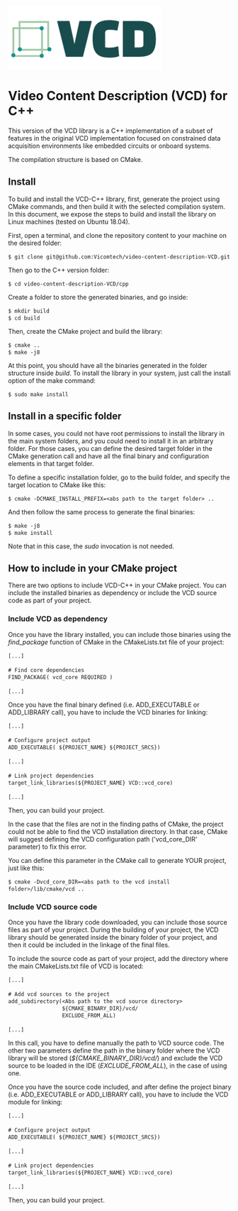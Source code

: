 ![VCD Video Content Description](../doc/logo/VCD_logo_2020.png)
# Video Content Description (VCD) for C++

This version of the VCD library is a C++ implementation of a subset of features in the original VCD implementation focused on constrained data acquisition environments like embedded circuits or onboard systems.

The compilation structure is based on CMake.

## Install

To build and install the VCD-C++ library, first, generate the project using CMake commands, and then build it with the selected compilation system. In this document, we expose the steps to build and install the library on Linux machines (tested on Ubuntu 18.04).

First, open a terminal, and clone the repository content to your machine on the desired folder:

```
$ git clone git@github.com:Vicomtech/video-content-description-VCD.git
```

Then go to the C++ version folder:

```
$ cd video-content-description-VCD/cpp
```

Create a folder to store the generated binaries, and go inside:

```
$ mkdir build
$ cd build
```

Then, create the CMake project and build the library:

```
$ cmake ..
$ make -j8
```

At this point, you should have all the binaries generated in the folder structure inside _build_. To install the library in your system, just call the install option of the make command:

```
$ sudo make install
```

## Install in a specific folder

In some cases, you could not have root permissions to install the library in the main system folders, and you could need to install it in an arbitrary folder. For those cases, you can define the desired target folder in the CMake generation call and have all the final binary and configuration elements in that target folder.

To define a specific installation folder, go to the build folder, and specify the target location to CMake like this:

```
$ cmake -DCMAKE_INSTALL_PREFIX=<abs path to the target folder> ..
```

And then follow the same process to generate the final binaries:

```
$ make -j8
$ make install
```

Note that in this case, the _sudo_ invocation is not needed.

## How to include in your CMake project

There are two options to include VCD-C++ in your CMake project. You can include the installed binaries as dependency or include the VCD source code as part of your project.

### Include VCD as dependency

Once you have the library installed, you can include those binaries using the _find_package_ function of CMake in the CMakeLists.txt file of your project:

```
[...]

# Find core dependencies
FIND_PACKAGE( vcd_core REQUIRED )

[...]
```

Once you have the final binary defined (i.e. ADD_EXECUTABLE or ADD_LIBRARY call), you have to include the VCD binaries for linking:

```
[...]

# Configure project output
ADD_EXECUTABLE( ${PROJECT_NAME} ${PROJECT_SRCS})

[...]

# Link project dependencies
target_link_libraries(${PROJECT_NAME} VCD::vcd_core)

[...]
```

Then, you can build your project.

In the case that the files are not in the finding paths of CMake, the project could not be able to find the VCD installation directory. In that case, CMake will suggest defining the VCD configuration path ('vcd_core_DIR' parameter) to fix this error.

You can define this parameter in the CMake call to generate YOUR project, just like this:

```
$ cmake -Dvcd_core_DIR=<abs path to the vcd install folder>/lib/cmake/vcd ..
```

### Include VCD source code

Once you have the library code downloaded, you can include those source files as part of your project. During the building of your project, the VCD library should be generated inside the binary folder of your project, and then it could be included in the linkage of the final files.

To include the source code as part of your project, add the directory where the main CMakeLists.txt file of VCD is located:

```
[...]

# Add vcd sources to the project
add_subdirectory(<Abs path to the vcd source directory>
                 ${CMAKE_BINARY_DIR}/vcd/
                 EXCLUDE_FROM_ALL)

[...]
```

In this call, you have to define manually the path to VCD source code. The other two parameters define the path in the binary folder where the VCD library will be stored (_${CMAKE_BINARY_DIR}/vcd/_) and exclude the VCD source to be loaded in the IDE (_EXCLUDE_FROM_ALL_), in the case of using one.

Once you have the source code included, and after define the project binary (i.e. ADD_EXECUTABLE or ADD_LIBRARY call), you have to include the VCD module for linking:

```
[...]

# Configure project output
ADD_EXECUTABLE( ${PROJECT_NAME} ${PROJECT_SRCS})

[...]

# Link project dependencies
target_link_libraries(${PROJECT_NAME} VCD::vcd_core)

[...]
```

Then, you can build your project.
